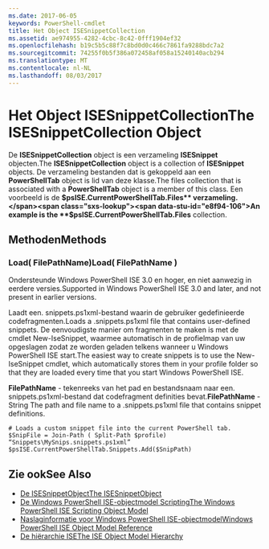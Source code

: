```yaml
---
ms.date: 2017-06-05
keywords: PowerShell-cmdlet
title: Het Object ISESnippetCollection
ms.assetid: ae974955-4282-4cbc-8c42-0fff1904ef32
ms.openlocfilehash: b19c5b5c88f7c8bd0d0c466c7861fa9288bdc7a2
ms.sourcegitcommit: 74255f0b5f386a072458af058a15240140acb294
ms.translationtype: MT
ms.contentlocale: nl-NL
ms.lasthandoff: 08/03/2017
---
```

# <a name="the-isesnippetcollection-object"></a><span data-ttu-id="e8f94-103">Het Object ISESnippetCollection</span><span class="sxs-lookup"><span data-stu-id="e8f94-103">The ISESnippetCollection Object</span></span>
  <span data-ttu-id="e8f94-104">De **ISESnippetCollection** object is een verzameling **ISESnippet** objecten.</span><span class="sxs-lookup"><span data-stu-id="e8f94-104">The **ISESnippetCollection** object is a collection of **ISESnippet** objects.</span></span> <span data-ttu-id="e8f94-105">De verzameling bestanden dat is gekoppeld aan een **PowerShellTab** object is lid van deze klasse.</span><span class="sxs-lookup"><span data-stu-id="e8f94-105">The files collection that is associated with a **PowerShellTab** object is a member of this class.</span></span> <span data-ttu-id="e8f94-106">Een voorbeeld is de **$psISE.CurrentPowerShellTab.Files** verzameling.</span><span class="sxs-lookup"><span data-stu-id="e8f94-106">An example is the **$psISE.CurrentPowerShellTab.Files** collection.</span></span>

## <a name="methods"></a><span data-ttu-id="e8f94-107">Methoden</span><span class="sxs-lookup"><span data-stu-id="e8f94-107">Methods</span></span>

### <a name="load-filepathname-"></a><span data-ttu-id="e8f94-108">Load\( FilePathName\)</span><span class="sxs-lookup"><span data-stu-id="e8f94-108">Load\( FilePathName \)</span></span>
  <span data-ttu-id="e8f94-109">Ondersteunde Windows PowerShell ISE 3.0 en hoger, en niet aanwezig in eerdere versies.</span><span class="sxs-lookup"><span data-stu-id="e8f94-109">Supported in Windows PowerShell ISE 3.0 and later, and not present in earlier versions.</span></span> 

 <span data-ttu-id="e8f94-110">Laadt een. snippets.ps1xml-bestand waarin de gebruiker gedefinieerde codefragmenten.</span><span class="sxs-lookup"><span data-stu-id="e8f94-110">Loads a .snippets.ps1xml file that contains user-defined snippets.</span></span> <span data-ttu-id="e8f94-111">De eenvoudigste manier om fragmenten te maken is met de cmdlet New-IseSnippet, waarmee automatisch in de profielmap van uw opgeslagen zodat ze worden geladen telkens wanneer u Windows PowerShell ISE start.</span><span class="sxs-lookup"><span data-stu-id="e8f94-111">The easiest way to create snippets is to use the New-IseSnippet cmdlet, which automatically stores them in your profile folder so that they are loaded every time that you start Windows PowerShell ISE.</span></span>

 <span data-ttu-id="e8f94-112">**FilePathName** - tekenreeks van het pad en bestandsnaam naar een. snippets.ps1xml-bestand dat codefragment definities bevat.</span><span class="sxs-lookup"><span data-stu-id="e8f94-112">**FilePathName** - String The path and file name to a .snippets.ps1xml file that contains snippet definitions.</span></span>

```
# Loads a custom snippet file into the current PowerShell tab.
$SnipFile = Join-Path ( Split-Path $profile) “Snippets\MySnips.snippets.ps1xml” $psISE.CurrentPowerShellTab.Snippets.Add($SnipPath)

```

## <a name="see-also"></a><span data-ttu-id="e8f94-113">Zie ook</span><span class="sxs-lookup"><span data-stu-id="e8f94-113">See Also</span></span>
- [<span data-ttu-id="e8f94-114">De ISESnippetObject</span><span class="sxs-lookup"><span data-stu-id="e8f94-114">The ISESnippetObject</span></span>](The-ISESnippetObject.md) 
- [<span data-ttu-id="e8f94-115">De Windows PowerShell ISE-objectmodel Scripting</span><span class="sxs-lookup"><span data-stu-id="e8f94-115">The Windows PowerShell ISE Scripting Object Model</span></span>](The-Windows-PowerShell-ISE-Scripting-Object-Model.md) 
- [<span data-ttu-id="e8f94-116">Naslaginformatie voor Windows PowerShell ISE-objectmodel</span><span class="sxs-lookup"><span data-stu-id="e8f94-116">Windows PowerShell ISE Object Model Reference</span></span>](Windows-PowerShell-ISE-Object-Model-Reference.md) 
- [<span data-ttu-id="e8f94-117">De hiërarchie ISE</span><span class="sxs-lookup"><span data-stu-id="e8f94-117">The ISE Object Model Hierarchy</span></span>](The-ISE-Object-Model-Hierarchy.md)

  
